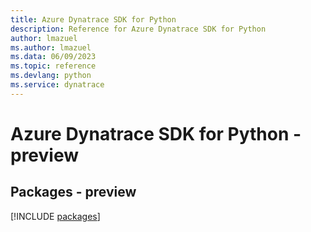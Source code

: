 ```yaml
---
title: Azure Dynatrace SDK for Python
description: Reference for Azure Dynatrace SDK for Python
author: lmazuel
ms.author: lmazuel
ms.data: 06/09/2023
ms.topic: reference
ms.devlang: python
ms.service: dynatrace
---
```

# Azure Dynatrace SDK for Python - preview
## Packages - preview
[!INCLUDE [packages](dynatrace-index.md)]